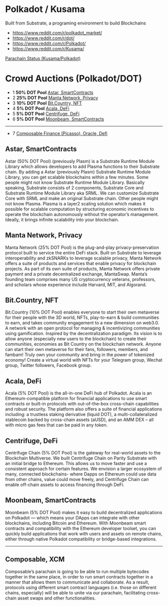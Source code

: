 # Polkadot / Kusama
Built from Substrate, a programing environment to build Blockchains


- https://www.reddit.com/r/polkadot_market/
- https://www.reddit.com/r/dot/
- https://www.reddit.com/r/Polkadot/
- https://www.reddit.com/r/Kusama/


[Parachain Status (Kusama/Polkadot)](https://parachains.info/)

# Crowd Auctions (Polkadot/DOT)

- 1 **50% DOT Pool** [Astar, SmartContracts](https://parachains.info/details/astar)
- 2 **25% DOT Pool** [Manta Network, Privacy](https://parachains.info/details/manta_network/)
- 3 **10% DOT Pool** [Bit.Country, NFT](https://parachains.info/details/bit_country)
- 4 **5% DOT Pool** [Acala, DeFi](https://parachains.info/details/acala_network/)
- 5 **5% DOT Pool** [Centrifuge, DeFi](https://parachains.info/details/centrifuge/)
- 6 **5% DOT Pool** [Moonbeam, SmartContracts](https://parachains.info/details/moonbeam/)
---
- 7 [Composable Finance (Picasso), Oracle, Defi](https://www.composable.finance/)


## Astar, SmartContracts
Astar (50% DOT Pool) (previously Plasm) is a Substrate Runtime Module Library which allows developers to add Plasma functions to their Substrate chain. By adding a Astar (previously Plasm) Substrate Runtime Module Library, you can get scalable blockchains within a few minutes. Some people might not know Substrate Runtime Module Library. Basically speaking, Substrate consists of 2 components, Substrate Core and Substrate Runtime Module Library aka SRML. We can customize Substrate Core with SRML and make an original Substrate chain. Other people might not know Plasma. Plasma is a layer2 scaling solution which makes it possible for scalable computation by structuring economic incentives to operate the blockchain autonomously without the operator’s management. Ideally, it brings infinite scalability into your blockchain.

## Manta Network, Privacy 
Manta Network (25% DOT Pool) is the plug-and-play privacy-preservation protocol built to service the entire DeFi stack. Built on Substrate to leverage interoperability and zkSNARKs to leverage scalable privacy, Manta Network offers a suite of products and services that enable privacy for blockchain projects. As part of its own suite of products, Manta Network offers private payment and a private decentralized exchange, MantaSwap. Manta’s founding team comprises many US cryptocurrency veterans, professors, and scholars whose experience include Harvard, MIT, and Algorand. 

## Bit.Country, NFT
Bit.Country (10% DOT Pool) enables everyone to start their own metaverse for their people with the 3D world, NFTs, play-to-earn & build communities to earn, and takes community engagement to a new dimension on web3.0.  A network with an open protocol for managing & incentivizing communities using gamification. Inspired by the decentralization paradigm. Its vision is to allow anyone (especially new users to the blockchain) to create their communities, economies as Bit Country on the blockchain network.  Anyone can start their own metaverse for their fans, followers, members, and fambam! Truly own your community and bring in the power of tokenized economy! Create a virtual world with NFTs for your Telegram group, Wechat group, Twitter followers, Facebook group.

## Acala, DeFi
Acala (5% DOT Pool) is the all-in-one DeFi hub of Polkadot. Acala is an Ethereum-compatible platform for financial applications to use smart contracts or built-in protocols with out-of-the-box cross-chain capabilities and robust security. The platform also offers a suite of financial applications including: a trustless staking derivative (liquid DOT), a multi-collateralized stablecoin backed by cross-chain assets (aUSD), and an AMM DEX – all with micro gas fees that can be paid in any token.

## Centrifuge, DeFi
Centrifuge Chain (5% DOT Pool) is the gateway for real-world assets to the Blockchain Multiverse. We built Centrifuge Chain on Parity Substrate with an initial bridge to Ethereum. This allows us to move faster and use a consistent approach for certain features. We envision a larger ecosystem of many, connected blockchains- where Dapps on Ethereum could use data from other chains, value could move freely, and Centrifuge Chain can enable off-chain assets to access financing through DeFi.

## Moonbeam, SmartContracts
Moonbeam (5% DOT Pool) makes it easy to build decentralized applications on Polkadot — which means your DApps can integrate with other blockchains, including Bitcoin and Ethereum. With Moonbeam smart contracts and compatibility with the Ethereum developer toolset, you can quickly build applications that work with users and assets on remote chains, either through native Polkadot compatibility or bridge-based integrations.

---
## Composable, XCM
Composable’s parachain is going to be able to run multiple bytecodes together in the same place, in order to run smart contracts together in a manner that allows them to communicate and collaborate. As a result, protocols using different smart contract languages (i.e. those on different chains, especially) will be able to unite via our parachain, facilitating cross-chain asset swaps and other functionalities.
